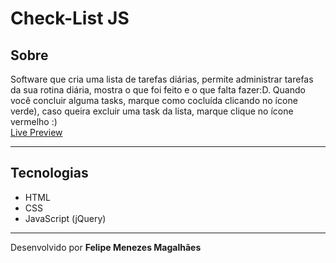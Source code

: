 # Check-List JS

## Sobre
Software que cria uma lista de tarefas diárias, permite administrar tarefas da sua rotina diária, mostra o que foi feito e o que falta fazer:D. Quando você concluir alguma tasks, marque como cocluída clicando no ícone verde), caso queira excluir uma task da lista, marque clique no ícone vermelho :)  
[Live Preview](https://fmm312.github.io/check-list/)

------------------------------

## Tecnologias
- HTML
- CSS
- JavaScript (jQuery)

------------------------------

Desenvolvido por **Felipe Menezes Magalhães**
